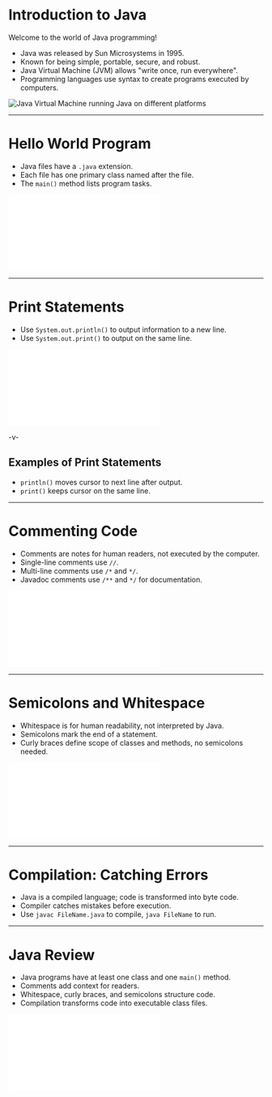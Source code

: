 # Introduction to Java

Welcome to the world of Java programming!

-   Java was released by Sun Microsystems in 1995.
-   Known for being simple, portable, secure, and robust.
-   Java Virtual Machine (JVM) allows "write once, run everywhere".
-   Programming languages use syntax to create programs executed by computers.

![Java Virtual Machine running Java on different platforms](../assets/images/jvm.png)

---

# Hello World Program

-   Java files have a `.java` extension.
-   Each file has one primary class named after the file.
-   The `main()` method lists program tasks.

![](../src/examples/HelloWorld.java)

---

# Print Statements

-   Use `System.out.println()` to output information to a new line.
-   Use `System.out.print()` to output on the same line.

![](../src/examples/HideAndSeek.java)

-v-

## Examples of Print Statements

-   `println()` moves cursor to next line after output.
-   `print()` keeps cursor on the same line.

---

# Commenting Code

-   Comments are notes for human readers, not executed by the computer.
-   Single-line comments use `//`.
-   Multi-line comments use `/*` and `*/`.
-   Javadoc comments use `/**` and `*/` for documentation.

![](../src/examples/CommentExample.java)

---

# Semicolons and Whitespace

-   Whitespace is for human readability, not interpreted by Java.
-   Semicolons mark the end of a statement.
-   Curly braces define scope of classes and methods, no semicolons needed.

![](../src/examples/LanguageFacts.java)

---

# Compilation: Catching Errors

-   Java is a compiled language; code is transformed into byte code.
-   Compiler catches mistakes before execution.
-   Use `javac FileName.java` to compile, `java FileName` to run.

---

# Java Review

-   Java programs have at least one class and one `main()` method.
-   Comments add context for readers.
-   Whitespace, curly braces, and semicolons structure code.
-   Compilation transforms code into executable class files.

![](../src/examples/Review.java)
